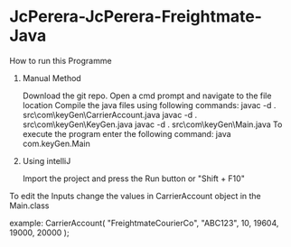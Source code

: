# JcPerera-JcPerera-Freightmate-Java
How to run this Programme
  1) Manual Method
  
      Download the git repo.
      Open a cmd prompt and navigate to the file location
      Compile the java files using following commands:
        javac -d . src\com\keyGen\CarrierAccount.java
        javac -d . src\com\keyGen\KeyGen.java
        javac -d . src\com\keyGen\Main.java
      To execute the program enter the following command:
        java com.keyGen.Main 
      
  2) Using intelliJ
  
        Import the project and press the Run button or "Shift + F10"

To edit the Inputs change the values in CarrierAccount object in the Main.class

example:
  CarrierAccount(
    "FreightmateCourierCo",
    "ABC123",
    10,
    19604,
    19000,
    20000
    );
